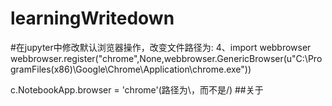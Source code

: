 # learningWritedown
#在jupyter中修改默认浏览器操作，改变文件路径为:
4、import webbrowser
webbrowser.register("chrome",None,webbrowser.GenericBrowser(u"C:\\ProgramFiles(x86)\\Google\\Chrome\\Application\\chrome.exe"))

c.NotebookApp.browser = 'chrome'(路径为\，而不是/)
##关于
